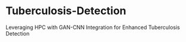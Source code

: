 # Tuberculosis-Detection
Leveraging HPC with GAN-CNN Integration for Enhanced Tuberculosis Detection
